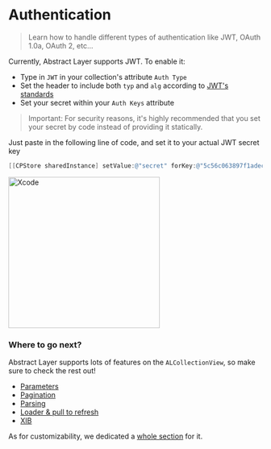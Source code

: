 # Authentication

> Learn how to handle different types of authentication like JWT, OAuth 1.0a, OAuth 2, etc...

Currently, Abstract Layer supports JWT.
To enable it:

* Type in `JWT` in your collection's attribute `Auth Type`
* Set the header to include both `typ` and `alg` according to [JWT's standards](https://jwt.io)
* Set your secret within your `Auth Keys` attribute

> Important:
For security reasons, it's highly recommended that you set your secret by code instead of providing it statically.

Just paste in the following line of code, and set it to your actual JWT secret key
 
```objective-c
[[CPStore sharedInstance] setValue:@"secret" forKey:@"5c56c063897f1adec08586c4fc29f33a"];
```
<img width="300" alt="Xcode" src="../menu/collection-view/attachments/collection-view-authentication.png">

### Where to go next?

Abstract Layer supports lots of features on the `ALCollectionView`, so make sure to check the rest out!

* [Parameters](/menu/collection-view/parameters)
* [Pagination](/menu/collection-view/pagination)
* [Parsing](/menu/collection-view/parsing)
* [Loader & pull to refresh](/menu/collection-view/loader)
* [XIB](/menu/collection-view/xib)

As for customizability, we dedicated a [whole section](/menu/collection-view/custom-cases) for it.